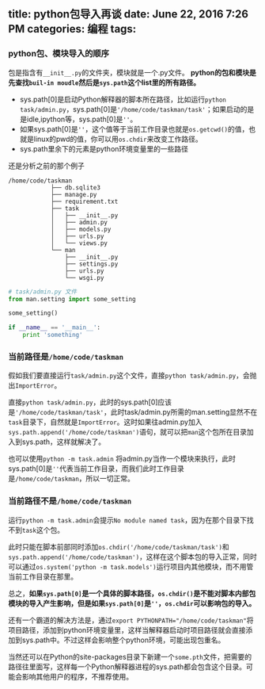title: python包导入再谈
date: June 22, 2016 7:26 PM
categories: 编程
tags:
----

### python包、模块导入的顺序
包是指含有`__init__.py`的文件夹，模块就是一个.py文件。
**python的包和模块是先查找`buil-in moudle`然后是`sys.path`这个list里的所有路径。**
- sys.path[0]是启动Python解释器的脚本所在路径，比如运行`python task/admin.py`，sys.path[0]是`'/home/code/taskman/task'`；如果启动的是是idle,ipython等，sys.path[0]是`''`。
- 如果sys.path[0]是`''`，这个值等于当前工作目录也就是`os.getcwd()`的值，也就是linux的pwd的值，你可以用`os.chdir`来改变工作路径。
- sys.path里余下的元素是python环境变量里的一些路径


还是分析之前的那个例子

<!--more-->
```
/home/code/taskman
            ├── db.sqlite3
            ├── manage.py
            ├── requirement.txt
            ├── task
            │   ├── __init__.py
            │   ├── admin.py
            │   ├── models.py
            │   ├── urls.py
            │   └── views.py
            └── man
                ├── __init__.py
                ├── settings.py
                ├── urls.py
                └── wsgi.py
```


```python
# task/admin.py 文件
from man.setting import some_setting

some_setting()

if __name__ == '__main__':
    print 'something'
```

### 当前路径是`/home/code/taskman`
假如我们要直接运行`task/admin.py`这个文件，直接`python task/admin.py`，会抛出`ImportError`。

直接`python task/admin.py`，此时的sys.path[0]应该是`'/home/code/taskman/task'`，此时task/admin.py所需的man.setting显然不在`task`目录下，自然就是`ImportError`。这时如果往admin.py加入`sys.path.append('/home/code/taskman')`语句，就可以把`man`这个包所在目录加入到sys.path，这样就解决了。

也可以使用`python -m task.admin` 将admin.py当作一个模块来执行，此时sys.path[0]是`''`代表当前工作目录，而我们此时工作目录是`/home/code/taskman`，所以一切正常。

### 当前路径不是`/home/code/taskman`
运行`python -m task.admin`会提示`No module named task`，因为在那个目录下找不到`task`这个包。

此时只能在脚本前部同时添加`os.chdir('/home/code/taskman/task')`和`sys.path.append('/home/code/taskman')`，这样在这个脚本包的导入正常，同时可以通过`os.system('python -m task.models')`运行项目内其他模块，而不用管当前工作目录在那里。

总之，**如果`sys.path[0]`是一个具体的脚本路径，`os.chdir()`是不能对脚本内部包模块的导入产生影响，但是如果`sys.path[0]`是`''`，`os.chdir`可以影响包的导入。**

还有一个霸道的解决方法是，通过`export PYTHONPATH="/home/code/taskman"`将项目路径，添加到python环境变量里，这样当解释器启动时项目路径就会直接添加到sys.path中。不过这样会影响整个python环境，可能出现包重名。

当然还可以在Python的site-packages目录下新建一个`some.pth`文件，把需要的路径往里面写，这样每一个Python解释器进程的sys.path都会包含这个目录。可能会影响其他用户的程序，不推荐使用。
